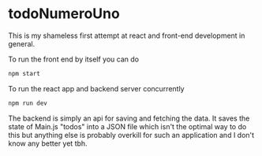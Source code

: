 # todoNumeroUno

This is my shameless first attempt at react and front-end development in general.

To run the front end by itself you can do

```sh
npm start
```

To run the react app and backend server concurrently

```sh
npm run dev
```

The backend is simply an api for saving and fetching the data.
It saves the state of Main.js "todos" into a JSON file which isn't the optimal way to do this but anything else is probably overkill for such an application and I don't know any better yet tbh.
